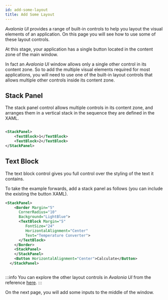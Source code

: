 ```yaml
---
id: add-some-layout
title: Add Some Layout
---
```


_Avalonia UI_ provides a range of built-in controls to help you layout the visual elements of an application. On this page you will see how to use some of these layout controls.

At this stage, your application has a single button located in the content zone of the main window.

In fact an _Avalonia UI_ window allows only a single other control in its content zone. So to add the multiple visual elements required for most applications, you will need to use one of the built-in layout controls that allows multiple other controls inside its content zone.

## Stack Panel

The stack panel control allows multiple controls in its content zone, and arranges them in a vertical stack in the sequence they are defined in the XAML.



<div style={{textAlign: 'center'}}>
    <img src="/img/get-started/add-some-layout/image (40) (1) (1).png" alt="" />
</div>

```xml
<StackPanel>
    <TextBlock>1</TextBlock>
    <TextBlock>2</TextBlock>
</StackPanel>
```

## Text Block

The text block control gives you full control over the styling of the text it contains.

To take the example forwards, add a stack panel as follows (you can include the existing the button XAML).

```xml
<StackPanel>
    <Border Margin="5" 
      CornerRadius="10"
      Background="LightBlue">
      <TextBlock Margin="5"
         FontSize="24" 
         HorizontalAlignment="Center"
         Text="Temperature Converter">
      </TextBlock>
    </Border>
    <StackPanel>
    </StackPanel>    
    <Button HorizontalAlignment="Center">Calculate</Button>
  </StackPanel>
```

<div style={{textAlign: 'center'}}>
    <img src="/img/get-started/add-some-layout/image (41) (1).png" alt="" />
</div>

:::info
You can explore the other layout controls in _Avalonia UI_ from the reference [here](../reference/controls/layout-controls.md).
:::

On the next page, you will add some inputs to the middle of the window.
